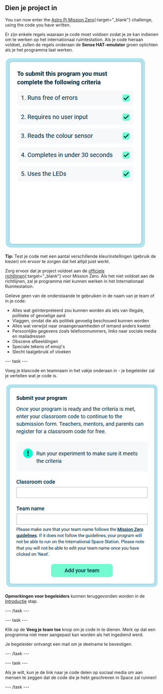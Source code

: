 ## Dien je project in

You can now enter the [Astro Pi Mission Zero](https://astro-pi.org/mission-zero){:target="_blank"} challenge, using the code you have written.

Er zijn enkele regels waaraan je code moet voldoen zodat je ze kan indienen om te werken op het internationaal ruimtestation. Als je code hieraan voldoet, zullen de regels onderaan de **Sense HAT-emulator** groen oplichten als je het programma laat werken.

![De pagina van Mission Zero met de toelatingscriteria voor deelname.](images/rules.png)

**Tip:** Test je code met een aantal verschillende kleurinstellingen (gebruik de kiezer) om ervoor te zorgen dat het altijd juist werkt.

Zorg ervoor dat je project voldoet aan de [officiele richtlijnen](https://astro-pi.org/mission-zero/guidelines){:target="_blank"} voor Mission Zero. Als het niet voldoet aan de richtlijnen, zal je programma niet kunnen werken in het Internationaal Ruimtestation.

Gelieve geen van de onderstaande te gebruiken in de naam van je team of in je code:

+ Alles wat geïnterpreteerd zou kunnen worden als iets van illegale, politieke of gevoelige aard
+ Vlaggen, omdat die als politiek gevoelig beschouwd kunnen worden
+ Alles wat verwijst naar onaangenaamheden of iemand anders kwetst
+ Persoonlijke gegevens zoals telefoonnummers, links naar sociale media en mailadressen
+ Obscene afbeeldingen
+ Speciale tekens of emoji's
+ Slecht taalgebruik of vloeken

--- task ---

Voeg je klascode en teamnaam in het vakje onderaan in - je begeleider zal je vertellen wat je code is.

![Formulier voor het indienen van klascode en teamnaam](images/submission.png)

**Opmerkingen voor begeleiders** kunnen teruggevonden worden in de [Introductie](https://projects.raspberrypi.org/en/projects/astro-pi-mission-zero/0) stap.

--- /task ---

--- task ---

Klik op de **Voeg je team toe** knop om je code in te dienen. Merk op dat een programma niet meer aangepast kan worden als het ingediend werd.

Je begeleider ontvangt een mail om je deelname te bevestigen.

--- /task ---

--- task ---

Als je wilt, kun je de link naar je code delen op sociaal media om aan mensen te zeggen dat de code die je hebt geschreven in Space zal runnen!

--- /task ---
